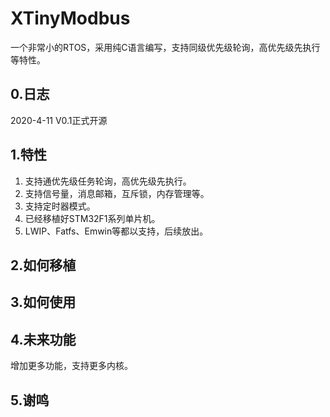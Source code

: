 XTinyModbus
===

一个非常小的RTOS，采用纯C语言编写，支持同级优先级轮询，高优先级先执行等特性。<br>

0.日志
----

2020-4-11 V0.1正式开源

1.特性
----

1) 支持通优先级任务轮询，高优先级先执行。<br>
2) 支持信号量，消息邮箱，互斥锁，内存管理等。<br>
3) 支持定时器模式。<br>
4) 已经移植好STM32F1系列单片机。<br>
5) LWIP、Fatfs、Emwin等都以支持，后续放出。<br>

2.如何移植
----


3.如何使用
----


4.未来功能
----
增加更多功能，支持更多内核。

5.谢鸣
----


















